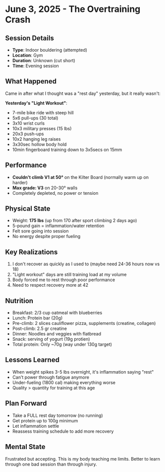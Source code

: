 # June 3, 2025 - The Overtraining Crash

## Session Details
- **Type**: Indoor bouldering (attempted)
- **Location**: Gym
- **Duration**: Unknown (cut short)
- **Time**: Evening session

## What Happened
Came in after what I thought was a "rest day" yesterday, but it really wasn't:

**Yesterday's "Light Workout"**:
- 7-mile bike ride with steep hill
- 5x6 pull-ups (30 total)
- 3x10 wrist curls
- 10x3 military presses (15 lbs)
- 20x3 push-ups
- 10x2 hanging leg raises
- 3x30sec hollow body hold
- 10min fingerboard training down to 3x5secs on 15mm

## Performance
- **Couldn't climb V1 at 50°** on the Kilter Board (normally warm up on harder)
- **Max grade: V3** on 20-30° walls
- Completely depleted, no power or tension

## Physical State
- Weight: **175 lbs** (up from 170 after sport climbing 2 days ago)
- 5-pound gain = inflammation/water retention
- Felt sore going into session
- No energy despite proper fueling

## Key Realizations
1. I don't recover as quickly as I used to (maybe need 24-36 hours now vs 18)
2. "Light workout" days are still training load at my volume
3. Body forced me to rest through poor performance
4. Need to respect recovery more at 42

## Nutrition
- Breakfast: 2/3 cup oatmeal with blueberries
- Lunch: Protein bar (20g)
- Pre-climb: 2 slices cauliflower pizza, supplements (creatine, collagen)
- Post-climb: 2.5 gr creatine 
- Dinner: Noodles and veggies with flatbread
- Snack: serving of yogurt (19g protien)
- Total protein: Only ~70g (way under 130g target)

## Lessons Learned
- When weight spikes 3-5 lbs overnight, it's inflammation saying "rest"
- Can't power through fatigue anymore
- Under-fueling (1800 cal) making everything worse
- Quality > quantity for training at this age

## Plan Forward
- Take a FULL rest day tomorrow (no running)
- Get protein up to 100g minimum
- Let inflammation settle
- Reassess training schedule to add more recovery

## Mental State
Frustrated but accepting. This is my body teaching me limits. Better to learn through one bad session than through injury.